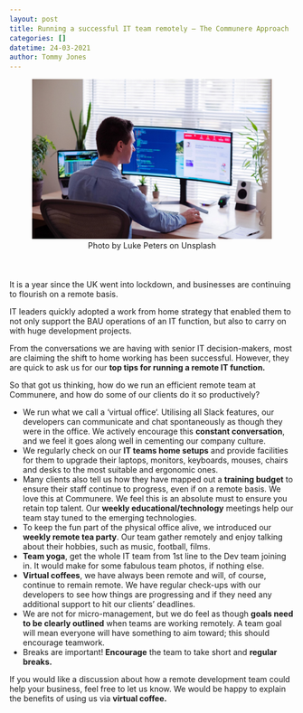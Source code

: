 ```yaml
---
layout: post
title: Running a successful IT team remotely – The Communere Approach
categories: []
datetime: 24-03-2021
author: Tommy Jones
---
```


<figure>
<img src="/images/Running-a-successful-IT-team-remotely.jpg" />
  <figcaption style="text-align: center;">Photo by Luke Peters on Unsplash
</figcaption>
</figure>

It is a year since the UK went into lockdown, and businesses are continuing to flourish on a remote basis.

IT leaders quickly adopted a work from home strategy that enabled them to not only support the BAU operations of an IT function, but also to carry on with huge development projects.

From the conversations we are having with senior IT decision-makers, most are claiming the shift to home working has been successful. However, they are quick to ask us for our **top tips for running a remote IT function.**

So that got us thinking, how do we run an efficient remote team at Communere, and how do some of our clients do it so productively?

- We run what we call a ‘virtual office‘. Utilising all Slack features, our developers can communicate and chat spontaneously as though they were in the office. We actively encourage this **constant conversation**, and we feel it goes along well in cementing our company culture.
- We regularly check on our **IT teams home setups** and provide facilities for them to upgrade their laptops, monitors, keyboards, mouses, chairs and desks to the most suitable and ergonomic ones.
- Many clients also tell us how they have mapped out a **training budget** to ensure their staff continue to progress, even if on a remote basis. We love this at Communere. We feel this is an absolute must to ensure you retain top talent. Our **weekly educational/technology** meetings help our team stay tuned to the emerging technologies.
- To keep the fun part of the physical office alive, we introduced our **weekly remote tea party**. Our team gather remotely and enjoy talking about their hobbies, such as music, football, films.
- **Team yoga**, get the whole IT team from 1st line to the Dev team joining in. It would make for some fabulous team photos, if nothing else.
- **Virtual coffees**, we have always been remote and will, of course, continue to remain remote. We have regular check-ups with our developers to see how things are progressing and if they need any additional support to hit our clients’ deadlines.
- We are not for micro-management, but we do feel as though **goals need to be clearly outlined** when teams are working remotely. A team goal will mean everyone will have something to aim toward; this should encourage teamwork.
- Breaks are important! **Encourage** the team to take short and **regular breaks.**

If you would like a discussion about how a remote development team could help your business, feel free to let us know. We would be happy to explain the benefits of using us via **virtual coffee.**
